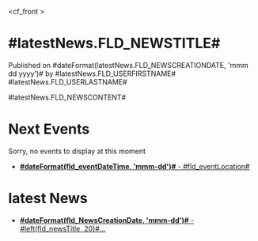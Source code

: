 <!---- 👋 Hi, I’m @RaymondPool
- 👀 I’m interested in Oracle SQL
- 🌱 I’m currently learning SQL
- 💞️ I’m looking to collaborate on Zoom
- 📫 How to reach me ray.pool@ymail.com 


RaymondPool/RaymondPool is a ✨ special ✨ repository because its `README.md` (this file) appears on your GitHub profile.
You can click the Preview link to take a look at your changes.
--->
<cf_front >
  <div id="pageBody">
    <div id="homeContent">
  		<!---Display the latest news in the main area--->
  		<cfset latestNews = application.newsService.getLatestNews(1) />
  		<cfoutput>
    			<h1>#latestNews.FLD_NEWSTITLE#</h1>
    			<p class="metadata">Published on #dateFormat(latestNews.FLD_NEWSCREATIONDATE, 'mmm dd yyyy')# by #latestNews.FLD_USERFIRSTNAME# #latestNews.FLD_USERLASTNAME#</p>
    			#latestNews.FLD_NEWSCONTENT#
    		</cfoutput>
    </div>
    <div id="homeSideBar">
      <div class="pod">
        <h1 id="nextEventsTitle">Next Events</h1>
        <cfset next3Events = application.eventsService.getCurrentEvents(3) />
        <cfif next3Events.recordCount EQ 0>
        	<p>Sorry, no events to display at this moment</p>
       <cfelse>
        <ul>
          <cfoutput query="next3Events">
          	<li><a href="agenda.cfm?eventID=#fld_eventID#"><strong>#dateFormat(fld_eventDateTime, 'mmm-dd')#</strong> - #fld_eventLocation#</a></li>
          </cfoutput>
        </ul>
         </cfif>
      </div>
      <div class="pod">
        <h1 id="latestNewsTitle">latest News</h1>
        <cfset sideNews = application.newsService.getLatestNews(4) />
        <ul>
        	<cfoutput query="sideNews" startrow="2">
        		<li><a href="news.cfm?newsID=#fld_newsID#"><strong>#dateFormat(fld_NewsCreationDate, 'mmm-dd')#</strong> - #left(fld_newsTitle, 20)#...</a></li>
        	</cfoutput>
        </ul>
      </div>
    </div>
  </div>
</cf_front>
